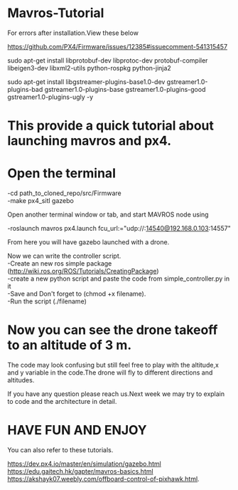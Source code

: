 # Mavros-Tutorial
For errors after installation.View these below

https://github.com/PX4/Firmware/issues/12385#issuecomment-541315457

sudo apt-get install libprotobuf-dev libprotoc-dev protobuf-compiler libeigen3-dev libxml2-utils python-rospkg python-jinja2

sudo apt-get install libgstreamer-plugins-base1.0-dev gstreamer1.0-plugins-bad gstreamer1.0-plugins-base gstreamer1.0-plugins-good gstreamer1.0-plugins-ugly -y

 # This provide a quick tutorial about launching mavros and px4.  
 # Open the terminal
 -cd path_to_cloned_repo/src/Firmware\
 -make px4_sitl gazebo

Open another terminal window or tab, and start MAVROS node using

 -roslaunch mavros px4.launch fcu_url:="udp://:14540@192.168.0.103:14557"
 
 From here you will have gazebo launched with a drone.
 
 Now we can write the controller script.\
-Create an new ros simple package (http://wiki.ros.org/ROS/Tutorials/CreatingPackage) \
-create a new python script and paste the code from simple_controller.py in it \
-Save and Don't forget to (chmod +x filename).\
-Run the script  (./filename)


  # Now you can see the drone takeoff to an altitude of 3 m.
  The code may look confusing but still feel free to play with the altitude,x and y variable in the code.The drone will fly to different directions and altitudes.
  
If you have any question please reach us.Next week we may try to explain to code and the architecture in detail.
 
 # HAVE FUN AND ENJOY


You can also refer to these tutorials.

https://dev.px4.io/master/en/simulation/gazebo.html \
https://edu.gaitech.hk/gapter/mavros-basics.html \
https://akshayk07.weebly.com/offboard-control-of-pixhawk.html.
